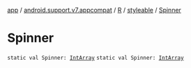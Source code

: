 [app](../../../index.md) / [android.support.v7.appcompat](../../index.md) / [R](../index.md) / [styleable](index.md) / [Spinner](./-spinner.md)

# Spinner

`static val Spinner: `[`IntArray`](https://kotlinlang.org/api/latest/jvm/stdlib/kotlin/-int-array/index.html)
`static val Spinner: `[`IntArray`](https://kotlinlang.org/api/latest/jvm/stdlib/kotlin/-int-array/index.html)